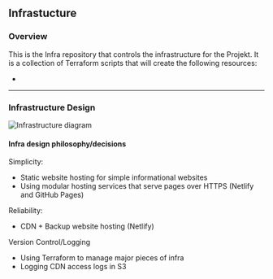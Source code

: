 ## Infrastucture

### Overview

This is the Infra repository that controls the infrastructure for the Projekt. It is a collection of Terraform scripts that will create the following resources:

- 

---

### Infrastructure Design

![Infrastructure diagram]()


#### Infra design philosophy/decisions

Simplicity:
- Static website hosting for simple informational websites
- Using modular hosting services that serve pages over HTTPS (Netlify and GitHub Pages)

Reliability:
- CDN + Backup website hosting (Netlify)

Version Control/Logging
- Using Terraform to manage major pieces of infra
- Logging CDN access logs in S3